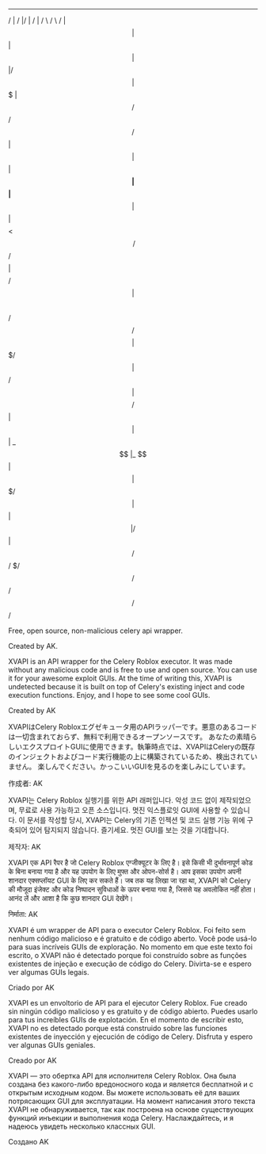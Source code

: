 ﻿
 __    __  __     __   ______   _______   ______ 
/  |  /  |/  |   /  | /      \ /       \ /      |
$$ |  $$ |$$ |   $$ |/$$$$$$  |$$$$$$$  |$$$$$$/ 
$$  \/$$/ $$ |   $$ |$$ |__$$ |$$ |__$$ |  $$ |  
 $$  $$<  $$  \ /$$/ $$    $$ |$$    $$/   $$ |  
  $$$$  \  $$  /$$/  $$$$$$$$ |$$$$$$$/    $$ |  
 $$ /$$  |  $$ $$/   $$ |  $$ |$$ |       _$$ |_ 
$$ |  $$ |   $$$/    $$ |  $$ |$$ |      / $$   |
$$/   $$/     $/     $$/   $$/ $$/       $$$$$$/ 
                                                 
                                                 
Free, open source, non-malicious celery api wrapper.

Created by AK.


XVAPI is an API wrapper for the Celery Roblox executor. 
It was made without any malicious code and is free to use and open source. 
You can use it for your awesome exploit GUIs. At the time of writing this, XVAPI is undetected because it is built on top of Celery's existing inject and code execution functions.
Enjoy, and I hope to see some cool GUIs.

Created by AK


XVAPIはCelery Robloxエグゼキュータ用のAPIラッパーです。悪意のあるコードは一切含まれておらず、無料で利用できるオープンソースです。
あなたの素晴らしいエクスプロイトGUIに使用できます。執筆時点では、XVAPIはCeleryの既存のインジェクトおよびコード実行機能の上に構築されているため、検出されていません。
楽しんでください。かっこいいGUIを見るのを楽しみにしています。

作成者: AK


XVAPI는 Celery Roblox 실행기를 위한 API 래퍼입니다. 악성 코드 없이 제작되었으며, 무료로 사용 가능하고 오픈 소스입니다. 
멋진 익스플로잇 GUI에 사용할 수 있습니다. 
이 문서를 작성할 당시, XVAPI는 Celery의 기존 인젝션 및 코드 실행 기능 위에 구축되어 있어 탐지되지 않습니다. 
즐기세요. 멋진 GUI를 보는 것을 기대합니다.

제작자: AK


XVAPI एक API रैपर है जो Celery Roblox एग्जीक्यूटर के लिए है। इसे किसी भी दुर्भावनापूर्ण कोड के बिना बनाया गया है और यह उपयोग के लिए मुफ्त और ओपन-सोर्स है। आप इसका उपयोग अपनी शानदार एक्सप्लॉयट GUI के लिए कर सकते हैं। जब तक यह लिखा जा रहा था, 
XVAPI को Celery की मौजूदा इंजेक्ट और कोड निष्पादन सुविधाओं के ऊपर बनाया गया है, 
जिससे यह अवलोकित नहीं होता। आनंद लें और आशा है कि कुछ शानदार GUI देखेंगे।

निर्माता: AK


XVAPI é um wrapper de API para o executor Celery Roblox. 
Foi feito sem nenhum código malicioso e é gratuito e de código aberto. 
Você pode usá-lo para suas incríveis GUIs de exploração. 
No momento em que este texto foi escrito, o XVAPI não é detectado porque foi construído sobre as funções existentes de injeção e execução de código do Celery. 
Divirta-se e espero ver algumas GUIs legais.

Criado por AK


XVAPI es un envoltorio de API para el ejecutor Celery Roblox. 
Fue creado sin ningún código malicioso y es gratuito y de código abierto. 
Puedes usarlo para tus increíbles GUIs de explotación. 
En el momento de escribir esto, XVAPI no es detectado porque está construido sobre las funciones existentes de inyección y ejecución de código de Celery. 
Disfruta y espero ver algunas GUIs geniales.

Creado por AK


XVAPI — это обертка API для исполнителя Celery Roblox. 
Она была создана без какого-либо вредоносного кода и является бесплатной и с открытым исходным кодом. 
Вы можете использовать её для ваших потрясающих GUI для эксплуатации. 
На момент написания этого текста XVAPI не обнаруживается, так как построена на основе существующих функций инъекции и выполнения кода Celery. 
Наслаждайтесь, и я надеюсь увидеть несколько классных GUI.

Создано AK